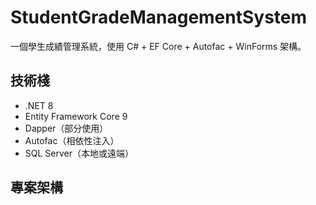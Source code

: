 # StudentGradeManagementSystem

一個學生成績管理系統，使用 C# + EF Core + Autofac + WinForms 架構。

## 技術棧

- .NET 8
- Entity Framework Core 9
- Dapper（部分使用）
- Autofac（相依性注入）
- SQL Server（本地或遠端）

## 專案架構

